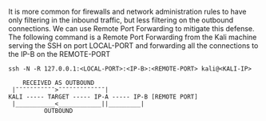 It is more common for firewalls and network administration rules to have only filtering in the inbound traffic, but less filtering on the outbound connections. We can use Remote Port Forwarding to mitigate this defense. The following command is a Remote Port Forwarding from the Kali machine serving the SSH on port LOCAL-PORT and forwarding all the connections to the IP-B on the REMOTE-PORT

```shell
ssh -N -R 127.0.0.1:<LOCAL-PORT>:<IP-B>:<REMOTE-PORT> kali@<KALI-IP>
```

```
    RECEIVED AS OUTBOUND
 |¯¯¯¯¯¯¯¯¯¯¯>¯¯¯¯¯¯¯¯¯¯¯¯¯|      
KALI ----- TARGET ----- IP-A ----- IP-B [REMOTE PORT]
 |___________<____________||_________|
          OUTBOUND
```